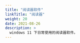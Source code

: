 ```yaml
---
title: "阅读器软件"
linkTitle: "阅读器"
weight: 20
date: 2021-08-26
description: >
  windows 11 下日常使用的阅读器软件。
---
```



